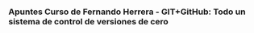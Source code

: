 ### Apuntes Curso de Fernando Herrera - GIT+GitHub: Todo un sistema de control de versiones de cero
